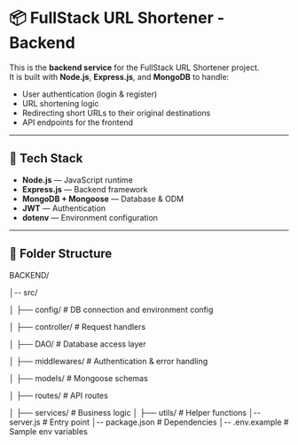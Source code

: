 # 📦 FullStack URL Shortener - Backend

This is the **backend service** for the FullStack URL Shortener project.  
It is built with **Node.js**, **Express.js**, and **MongoDB** to handle:
- User authentication (login & register)
- URL shortening logic
- Redirecting short URLs to their original destinations
- API endpoints for the frontend

---

## 🚀 Tech Stack
- **Node.js** — JavaScript runtime
- **Express.js** — Backend framework
- **MongoDB + Mongoose** — Database & ODM
- **JWT** — Authentication
- **dotenv** — Environment configuration

---

## 📂 Folder Structure
BACKEND/

│-- src/

│ ├── config/ # DB connection and environment config

│ ├── controller/ # Request handlers

│ ├── DAO/ # Database access layer

│ ├── middlewares/ # Authentication & error handling

│ ├── models/ # Mongoose schemas

│ ├── routes/ # API routes

│ ├── services/ # Business logic
│ ├── utils/ # Helper functions
│-- server.js # Entry point
│-- package.json # Dependencies
│-- .env.example # Sample env variables
